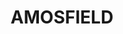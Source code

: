 ---
lastmod: '2025-04-06T06:05:21+00:00'
latitude: -28.65836586
layout: suburb
longitude: 152.0579789
postcode: '4380'
state: NSW
title: AMOSFIELD
url: /nsw/amosfield/
---